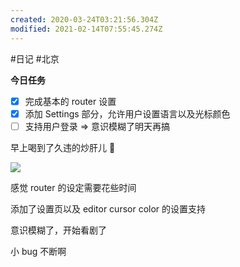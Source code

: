 ```yaml
---
created: 2020-03-24T03:21:56.304Z
modified: 2021-02-14T07:55:45.274Z
---
```

#日记 #北京

**今日任务**

- [x] 完成基本的 router 设置
- [x] 添加 Settings 部分，允许用户设置语言以及光标颜色
- [ ] 支持用户登录 => 意识模糊了明天再搞

早上喝到了久违的炒肝儿 🌝

![](https://i.loli.net/2020/03/24/GVCRzvpZiAIlM8w.jpg)

<!-- @timer "date":"Tue Mar 24 2020 11:58:01 GMT+0800 (CST)","duration":"about 9 hours" -->

感觉 router 的设定需要花些时间

<!-- @timer "date":"Tue Mar 24 2020 17:54:57 GMT+0800 (CST)","duration":"about 6 hours" -->

添加了设置页以及 editor cursor color 的设置支持

<!-- @timer "date":"Tue Mar 24 2020 21:08:53 GMT+0800 (CST)","duration":"about 3 hours" -->

意识模糊了，开始看剧了

<!-- @timer "date":"Tue Mar 24 2020 21:49:56 GMT+0800 (CST)","duration":"41 minutes" -->

小 bug 不断啊
